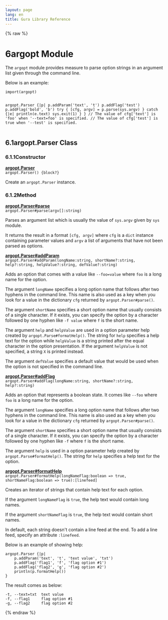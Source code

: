 ```yaml
---
layout: page
lang: en
title: Gura Library Reference
---
```


{% raw %}
<h1><span class="caption-index-1">6</span><a name="anchor-6"></a>argopt Module</h1>
<p>
The <code>argopt</code> module provides measure to parse option strings in an argument list given through the command line.
</p>
<p>
Below is an example:
</p>
<pre><code>import(argopt)

argopt.Parser {|p|
    p.addParam('text', 't')
    p.addFlag('test')
    p.addFlag('bold', 'b')
    try {
        [cfg, argv] = p.parse(sys.argv)
    } catch {|e|
        println(e.text)
        sys.exit(1)
    }
}
// The value of cfg['text'] is 'foo' when '--text=foo' is specified.
// The value of cfg['test'] is true when '--test' is specified.
</code></pre>
<h2><span class="caption-index-2">6.1</span><a name="anchor-6-1"></a>argopt.Parser Class</h2>
<h3><span class="caption-index-3">6.1.1</span><a name="anchor-6-1-1"></a>Constructor</h3>
<p>
<div><strong style="text-decoration:underline">argopt.Parser</strong></div>
<div style="margin-bottom:1em"><code>argopt.Parser() {block?}</code></div>
Create an <code>argopt.Parser</code> instance.
</p>
<h3><span class="caption-index-3">6.1.2</span><a name="anchor-6-1-2"></a>Method</h3>
<p>
<div><strong style="text-decoration:underline">argopt.Parser#parse</strong></div>
<div style="margin-bottom:1em"><code>argopt.Parser#parse(argv[]:string)</code></div>
Parses an argument list which is usually the value of <code>sys.argv</code> given by <code>sys</code> module.
</p>
<p>
It returns the result in a format <code>[cfg, argv]</code> where <code>cfg</code> is a <code>dict</code> instance containing parameter values and <code>argv</code> a list of arguments that have not been parsed as options.
</p>
<p>
<div><strong style="text-decoration:underline">argopt.Parser#addParam</strong></div>
<div style="margin-bottom:1em"><code>argopt.Parser#addParam(longName:string, shortName?:string, help?:string, helpValue?:string, defValue?:string)</code></div>
Adds an option that comes with a value like <code>--foo=value</code> where <code>foo</code> is a long name for the option.
</p>
<p>
The argument <code>longName</code> specifies a long option name that follows after two hyphens in the command line. This name is also used as a key when you look for a value in the dictionary <code>cfg</code> returned by <code>argopt.Parser#parse()</code>.
</p>
<p>
The argument <code>shortName</code> specifies a short option name that usually consists of a single character. If it exists, you can specify the option by a character followed by one hyphen like <code>-f value</code> where <code>f</code> is the short name.
</p>
<p>
The argument <code>help</code> and <code>helpValue</code> are used in a option parameter help created by <code>argopt.Parse#formatHelp()</code>. The string for <code>help</code> specifies a help text for the option while <code>helpValue</code> is a string printed after the equal character in the option presentation. If the argument <code>helpValue</code> is not specified, a string <code>X</code> is printed instead.
</p>
<p>
The argument <code>defValue</code> specifies a default value that would be used when the option is not specified in the command line.
</p>
<p>
<div><strong style="text-decoration:underline">argopt.Parser#addFlag</strong></div>
<div style="margin-bottom:1em"><code>argopt.Parser#addFlag(longName:string, shortName?:string, help?:string)</code></div>
Adds an option that represents a boolean state. It comes like <code>--foo</code> where <code>foo</code> is a long name for the option.
</p>
<p>
The argument <code>longName</code> specifies a long option name that follows after two hyphens in the command line. This name is also used as a key when you look for a value in the dictionary <code>cfg</code> returned by <code>argopt.Parser#parse()</code>.
</p>
<p>
The argument <code>shortName</code> specifies a short option name that usually consists of a single character. If it exists, you can specify the option by a character followed by one hyphen like <code>-f</code> where <code>f</code> is the short name.
</p>
<p>
The argument <code>help</code> is used in a option parameter help created by <code>argopt.Parse#formatHelp()</code>. The string for <code>help</code> specifies a help text for the option.
</p>
<p>
<div><strong style="text-decoration:underline">argopt.Parser#formatHelp</strong></div>
<div style="margin-bottom:1em"><code>argopt.Parser#formatHelp(longNameFlag:boolean =&gt; true, shortNameFlag:boolean =&gt; true):[linefeed]</code></div>
Creates an iterator of strings that contain help text for each option.
</p>
<p>
If the argument <code>longNameFlag</code> is <code>true</code>, the help text would contain long names.
</p>
<p>
If the argument <code>shortNameFlag</code> is <code>true</code>, the help text would contain short names.
</p>
<p>
In default, each string doesn't contain a line feed at the end. To add a line feed, specify an attribute <code>:linefeed</code>.
</p>
<p>
Below is an example of showing help:
</p>
<pre><code>argopt.Parser {|p|
    p.addParam('text', 't', 'text value', 'txt')
    p.addFlag('flag1', 'f', 'flag option #1')
    p.addFlag('flag2', 'g', 'flag option #2')
    println(p.formatHelp())
}
</code></pre>
<p>
The result comes as below:
</p>
<pre><code>-t, --text=txt  text value
-f, --flag1     flag option #1
-g, --flag2     flag option #2
</code></pre>
<p />

{% endraw %}
